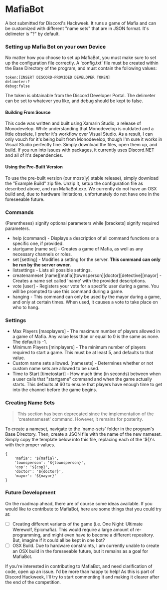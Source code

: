 # MafiaBot
A bot submitted for Discord's Hackweek. It runs a game of Mafia and can be customized with different "name sets" that are in JSON format. It's delimeter is "?" by default.

### Setting up Mafia Bot on your own Device
No matter how you choose to set up MafiaBot, you must make sure to set up the configuration file correctly. A 'config.txt' file must be created within the Base Directory of the program, and must contain the following values:

```
token:[INSERT DISCORD-PROVIDED DEVELOPER TOKEN]
delimeter:?
debug:false
```
The token is obtainable from the Discord Developer Portal. The delimeter can be set to whatever you like, and debug should be kept to false.

#### Building From Source
This code was written and built using Xamarin Studio, a release of Monodevelop. While understanding that Monodevelop is outdated and a little obsolete, I prefer it's workflow over Visual Studio. As a result, I can only vouch for it's being built from Monodevelop, though I'm sure it works in Visual Studio perfectly fine. Simply download the files, open them up, and build. If you run into issues with packages, it currently uses Discord.NET and all of it's dependencies.

#### Using the Pre-Built Version
To use the pre-built version (our most(ly) stable release), simply download the "Example Build" zip file. Unzip it, setup the configuration file as described above, and run MafiaBot.exe. We currently do not have an OSX build and, due to hardware limitations, unfortunately do not have one in the foreseeable future.

### Commands
(Parentheses) signify optional parameters while [brackets] signify required parameters.

* help          (command)  - Displays a description of all command functions or a specific one, if provided.
* startgame     [name set] - Creates a game of Mafia, as well as any necessary channels or roles.
* set           [setting]  - Modifies a setting for the server. **This command can only be run by the server owner.**
* listsettings             - Lists all possible settings.
* createnameset [name][mafia][townsperson][doctor][detective][mayor] - Creates a name set called 'name' with the provided descriptions.
* vote          [user]     - Registers your vote for a specific user during a game. You will be prompted to use this command during a game.
* hanging                  - This command can only be used by the mayor during a game, and only at certain times. When used, it causes a vote to take place on who to hang.

### Settings
* Max Players [maxplayers] - The maximum number of players allowed in a game of Mafia. Any value less than or equal to 0 is the same as none. The default is -1.
* Minimum Players [minplayers] - The minimum number of players required to start a game. This must be at least 5, and defaults to that value.
* Custom name sets allowed. [namesets] - Determines whether or not custom name sets are allowed to be used.
* Time to Start [timetostart] - How much time (in seconds) between when a user calls that "startgame" command and when the game actually starts. This defaults at 60 to ensure that players have enough time to get into the channel before the game begins.

### Creating Name Sets
> This section has been deprecated since the implementation of the 'createnameset' command. However, it remains for posterity.

To create a nameset, navigate to the 'name-sets' folder in the program's Base Directory. Then, create a JSON file with the name of the new nameset. Simply copy the template below into this file, replacing each of the '${}'s with their proper values.

```
{
	'mafia': '${mafia}',
	'townsperson': '${townsperson}',
	'cop': '${cop}',
	'doctor': '${doctor}',
	'mayor': '${mayor}'
}
```

### Future Development
On the roadmap ahead, there are of course some ideas available. If you would like to contribute to MafiaBot, here are some things that you could try at:

- [ ] Creating different variants of the game (i.e. One Night: Ultimate Werewolf, Epicmafia). This would require a large amount of re-programming, and might even have to become a different repository. But, imagine if it could all be kept in one bot?
- [ ] OSX Build. Due to hardware constraints, I am currently unable to create an OSX build in the foreseeable future, but it remains as a goal for MafiaBot.

If you're interested in contributing to MafiaBot, and need clarification of code, open up an issue. I'd be more than happy to help! As this is part of Discord Hackweek, I'll try to start commenting it and making it clearer after the end of the competition.
